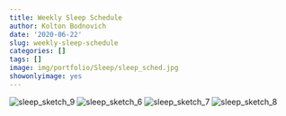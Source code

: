 ```yaml
---
title: Weekly Sleep Schedule
author: Kolton Bodnovich
date: '2020-06-22'
slug: weekly-sleep-schedule
categories: []
tags: []
image: img/portfolio/Sleep/sleep_sched.jpg
showonlyimage: yes
---
```


![sleep_sketch_9](/portfolio/Sleep_files/Sleep_sketch9.jpg)
![sleep_sketch_6](/portfolio/Sleep_files/Sleep_sketch6.jpg)
![sleep_sketch_7](/portfolio/Sleep_files/Sleep_sketch7.jpg)
![sleep_sketch_8](/portfolio/Sleep_files/Sleep_sketch8.jpg)